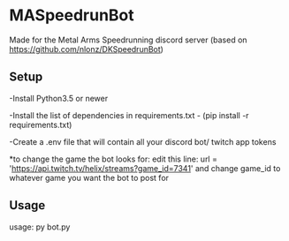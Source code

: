 # MASpeedrunBot #
Made for the Metal Arms Speedrunning discord server (based on https://github.com/nlonz/DKSpeedrunBot)

## Setup ##
-Install Python3.5 or newer

-Install the list of dependencies in requirements.txt - (pip install -r requirements.txt)

-Create a .env file that will contain all your discord bot/ twitch app tokens

*to change the game the bot looks for: edit this line: 
url = 'https://api.twitch.tv/helix/streams?game_id=7341'
and change game_id to whatever game you want the bot to post for

## Usage ##
usage: py bot.py

